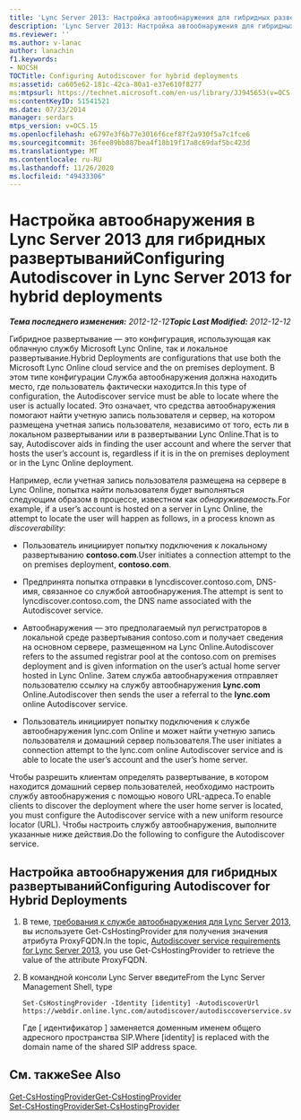 ```yaml
---
title: 'Lync Server 2013: Настройка автообнаружения для гибридных развертываний'
description: 'Lync Server 2013: Настройка автообнаружения для гибридных развертываний.'
ms.reviewer: ''
ms.author: v-lanac
author: lanachin
f1.keywords:
- NOCSH
TOCTitle: Configuring Autodiscover for hybrid deployments
ms:assetid: ca605e62-181c-42ca-80a1-e37e610f8277
ms:mtpsurl: https://technet.microsoft.com/en-us/library/JJ945653(v=OCS.15)
ms:contentKeyID: 51541521
ms.date: 07/23/2014
manager: serdars
mtps_version: v=OCS.15
ms.openlocfilehash: e6797e3f6b77e3016f6cef87f2a930f5a7c1fce6
ms.sourcegitcommit: 36fee89bb887bea4f18b19f17a8c69daf5bc423d
ms.translationtype: MT
ms.contentlocale: ru-RU
ms.lasthandoff: 11/26/2020
ms.locfileid: "49433306"
---
```

# <a name="configuring-autodiscover-in-lync-server-2013-for-hybrid-deployments"></a><span data-ttu-id="44b51-103">Настройка автообнаружения в Lync Server 2013 для гибридных развертываний</span><span class="sxs-lookup"><span data-stu-id="44b51-103">Configuring Autodiscover in Lync Server 2013 for hybrid deployments</span></span>

<div data-xmlns="http://www.w3.org/1999/xhtml">

<div class="topic" data-xmlns="http://www.w3.org/1999/xhtml" data-msxsl="urn:schemas-microsoft-com:xslt" data-cs="https://msdn.microsoft.com/">

<div data-asp="https://msdn2.microsoft.com/asp">



</div>

<div id="mainSection">

<div id="mainBody"><span data-ttu-id="44b51-104">

<span> </span></span><span class="sxs-lookup"><span data-stu-id="44b51-104">

<span> </span></span></span>

<span data-ttu-id="44b51-105">_**Тема последнего изменения:** 2012-12-12_</span><span class="sxs-lookup"><span data-stu-id="44b51-105">_**Topic Last Modified:** 2012-12-12_</span></span>

<span data-ttu-id="44b51-106">Гибридное развертывание — это конфигурация, использующая как облачную службу Microsoft Lync Online, так и локальное развертывание.</span><span class="sxs-lookup"><span data-stu-id="44b51-106">Hybrid Deployments are configurations that use both the Microsoft Lync Online cloud service and the on premises deployment.</span></span> <span data-ttu-id="44b51-107">В этом типе конфигурации Служба автообнаружения должна находить место, где пользователь фактически находится.</span><span class="sxs-lookup"><span data-stu-id="44b51-107">In this type of configuration, the Autodiscover service must be able to locate where the user is actually located.</span></span> <span data-ttu-id="44b51-108">Это означает, что средства автообнаружения помогают найти учетную запись пользователя и сервер, на котором размещена учетная запись пользователя, независимо от того, есть ли в локальном развертывании или в развертывании Lync Online.</span><span class="sxs-lookup"><span data-stu-id="44b51-108">That is to say, Autodiscover aids in finding the user account and where the server that hosts the user’s account is, regardless if it is in the on premises deployment or in the Lync Online deployment.</span></span>

<span data-ttu-id="44b51-109">Например, если учетная запись пользователя размещена на сервере в Lync Online, попытка найти пользователя будет выполняться следующим образом в процессе, известном как *обнаруживаемость*.</span><span class="sxs-lookup"><span data-stu-id="44b51-109">For example, if a user’s account is hosted on a server in Lync Online, the attempt to locate the user will happen as follows, in a process known as *discoverability*:</span></span>

  - <span data-ttu-id="44b51-110">Пользователь инициирует попытку подключения к локальному развертыванию **contoso.com**.</span><span class="sxs-lookup"><span data-stu-id="44b51-110">User initiates a connection attempt to the on premises deployment, **contoso.com**.</span></span>

  - <span data-ttu-id="44b51-111">Предпринята попытка отправки в lyncdiscover.contoso.com, DNS-имя, связанное со службой автообнаружения.</span><span class="sxs-lookup"><span data-stu-id="44b51-111">The attempt is sent to lyncdiscover.contoso.com, the DNS name associated with the Autodiscover service.</span></span>

  - <span data-ttu-id="44b51-112">Автообнаружения — это предполагаемый пул регистраторов в локальной среде развертывания contoso.com и получает сведения на основном сервере, размещенном на Lync Online.</span><span class="sxs-lookup"><span data-stu-id="44b51-112">Autodiscover refers to the assumed registrar pool at the contoso.com on premises deployment and is given information on the user’s actual home server hosted in Lync Online.</span></span> <span data-ttu-id="44b51-113">Затем служба автообнаружения отправляет пользователю ссылку на службу автообнаружения **Lync.com** Online.</span><span class="sxs-lookup"><span data-stu-id="44b51-113">Autodiscover then sends the user a referral to the **lync.com** online Autodiscover service.</span></span>

  - <span data-ttu-id="44b51-114">Пользователь инициирует попытку подключения к службе автообнаружения lync.com Online и может найти учетную запись пользователя и домашний сервер пользователя.</span><span class="sxs-lookup"><span data-stu-id="44b51-114">The user initiates a connection attempt to the lync.com online Autodiscover service and is able to locate the user’s account and the user’s home server.</span></span>

<span data-ttu-id="44b51-115">Чтобы разрешить клиентам определять развертывание, в котором находится домашний сервер пользователей, необходимо настроить службу автообнаружения с помощью нового URL-адреса.</span><span class="sxs-lookup"><span data-stu-id="44b51-115">To enable clients to discover the deployment where the user home server is located, you must configure the Autodiscover service with a new uniform resource locator (URL).</span></span> <span data-ttu-id="44b51-116">Чтобы настроить службу автообнаружения, выполните указанные ниже действия.</span><span class="sxs-lookup"><span data-stu-id="44b51-116">Do the following to configure the Autodiscover service.</span></span>

<div>

## <a name="configuring-autodiscover-for-hybrid-deployments"></a><span data-ttu-id="44b51-117">Настройка автообнаружения для гибридных развертываний</span><span class="sxs-lookup"><span data-stu-id="44b51-117">Configuring Autodiscover for Hybrid Deployments</span></span>

1.  <span data-ttu-id="44b51-118">В теме, [требования к службе автообнаружения для Lync Server 2013](lync-server-2013-autodiscover-service-requirements.md), вы используете Get-CsHostingProvider для получения значения атрибута ProxyFQDN.</span><span class="sxs-lookup"><span data-stu-id="44b51-118">In the topic, [Autodiscover service requirements for Lync Server 2013](lync-server-2013-autodiscover-service-requirements.md), you use Get-CsHostingProvider to retrieve the value of the attribute ProxyFQDN.</span></span>

2.  <span data-ttu-id="44b51-119">В командной консоли Lync Server введите</span><span class="sxs-lookup"><span data-stu-id="44b51-119">From the Lync Server Management Shell, type</span></span>
    
        Set-CsHostingProvider -Identity [identity] -AutodiscoverUrl https://webdir.online.lync.com/autodiscover/autodisccoverservice.svc/root
    
    <span data-ttu-id="44b51-120">Где \[ идентификатор \] заменяется доменным именем общего адресного пространства SIP.</span><span class="sxs-lookup"><span data-stu-id="44b51-120">Where \[identity\] is replaced with the domain name of the shared SIP address space.</span></span>

</div>

<div>

## <a name="see-also"></a><span data-ttu-id="44b51-121">См. также</span><span class="sxs-lookup"><span data-stu-id="44b51-121">See Also</span></span>


[<span data-ttu-id="44b51-122">Get-CsHostingProvider</span><span class="sxs-lookup"><span data-stu-id="44b51-122">Get-CsHostingProvider</span></span>](https://docs.microsoft.com/powershell/module/skype/Get-CsHostingProvider)  
[<span data-ttu-id="44b51-123">Set-CsHostingProvider</span><span class="sxs-lookup"><span data-stu-id="44b51-123">Set-CsHostingProvider</span></span>](https://docs.microsoft.com/powershell/module/skype/Set-CsHostingProvider)  
  

<span data-ttu-id="44b51-124"></div>

</div>

<span> </span>

</div>

</div>

</span><span class="sxs-lookup"><span data-stu-id="44b51-124"></div>

</div>

<span> </span>

</div>

</div>

</span></span></div>

